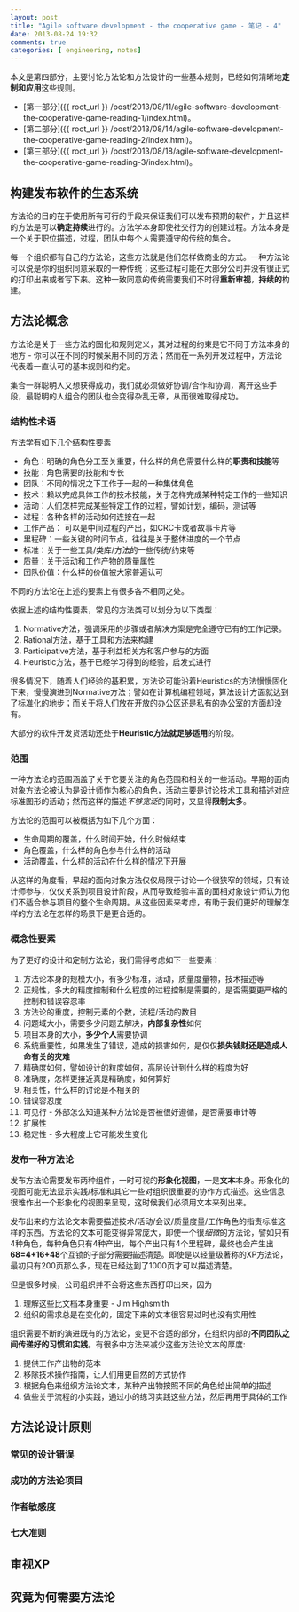 ```yaml
---
layout: post
title: "Agile software development - the cooperative game - 笔记 - 4"
date: 2013-08-24 19:32
comments: true
categories: [ engineering, notes]
---
```


本文是第四部分，主要讨论方法论和方法设计的一些基本规则，已经如何清晰地**定制和应用**这些规则。

- [第一部分]({{ root_url }} /post/2013/08/11/agile-software-development-the-cooperative-game-reading-1/index.html)。
- [第二部分]({{ root_url }} /post/2013/08/14/agile-software-development-the-cooperative-game-reading-2/index.html)。
- [第三部分]({{ root_url }} /post/2013/08/18/agile-software-development-the-cooperative-game-reading-3/index.html)。

<!--more-->

## 构建发布软件的生态系统

方法论的目的在于使用所有可行的手段来保证我们可以发布预期的软件，并且这样的方法是可以**确定持续**进行的。方法学本身即使社交行为的创建过程。方法本身是一个关于职位描述，过程，团队中每个人需要遵守的传统的集合。

每一个组织都有自己的方法论，这些方法就是他们怎样做商业的方式。一种方法论可以说是你的组织同意采取的一种传统；这些过程可能在大部分公司并没有很正式的打印出来或者写下来。这种一致同意的传统需要我们不时得**重新审视**，**持续的**构建。

## 方法论概念

方法论是关于一些方法的固化和规则定义，其对过程的约束是它不同于方法本身的地方 - 你可以在不同的时候采用不同的方法；然而在一系列开发过程中，方法论代表着一直认可的基本规则和约定。

集合一群聪明人又想获得成功，我们就必须做好协调/合作和协调，离开这些手段，最聪明的人组合的团队也会变得杂乱无章，从而很难取得成功。

### 结构性术语

方法学有如下几个结构性要素 

- 角色：明确的角色分工至关重要，什么样的角色需要什么样的**职责和技能**等
- 技能：角色需要的技能和专长  
- 团队：不同的情况之下工作于一起的一种集体角色  
- 技术：赖以完成具体工作的技术技能，关于怎样完成某种特定工作的一些知识  
- 活动：人们怎样完成某些特定工作的过程，譬如计划，编码，测试等  
- 过程：各种各样的活动如何连接在一起  
- 工作产品： 可以是中间过程的产出，如CRC卡或者故事卡片等  
- 里程碑：一些关键的时间节点，往往是关于整体进度的一个节点  
- 标准：关于一些工具/类库/方法的一些传统/约束等  
- 质量：关于活动和工作产物的质量属性  
- 团队价值：什么样的价值被大家普遍认可

不同的方法论在上述的要素上有很多各不相同之处。

依据上述的结构性要素，常见的方法类可以划分为以下类型：

1. Normative方法，强调采用的步骤或者解决方案是完全遵守已有的工作记录。  
1. Rational方法，基于工具和方法来构建  
1. Participative方法，基于利益相关方和客户参与的方面
1. Heuristic方法，基于已经学习得到的经验，启发式进行 

很多情况下，随着人们经验的基积累，方法论可能沿着Heuristics的方法慢慢固化下来，慢慢演进到Normative方法；譬如在计算机编程领域，算法设计方面就达到了标准化的地步；而关于将人们放在开放的办公区还是私有的办公室的方面却没有。

大部分的软件开发货活动还处于**Heuristic方法就足够适用**的阶段。

### 范围

一种方法论的范围涵盖了关于它要关注的角色范围和相关的一些活动。早期的面向对象方法论被认为是设计师作为核心的角色，活动主要是讨论技术工具和描述对应标准图形的活动；然而这样的描述*不够宽泛*的同时，又显得**限制太多**。

方法论的范围可以被概括为如下几个方面：

- 生命周期的覆盖，什么时间开始，什么时候结束  
- 角色覆盖，什么样的角色参与什么样的活动  
- 活动覆盖，什么样的活动在什么样的情况下开展  

从这样的角度看，早起的面向对象方法仅仅局限于讨论一个很狭窄的领域，只有设计师参与，仅仅关系到项目设计阶段，从而导致经验丰富的面相对象设计师认为他们不适合参与项目的整个生命周期。从这些因素来考虑，有助于我们更好的理解怎样的方法论在怎样的场景下是更合适的。

### 概念性要素

为了更好的设计和定制方法论，我们需得考虑如下一些要素：  

1. 方法论本身的规模大小，有多少标准，活动，质量度量物，技术描述等   
1. 正规性，多大的精度控制和什么程度的过程控制是需要的，是否需要更严格的控制和错误容忍率  
1. 方法论的重度，控制元素的个数，流程/活动的数目  
1. 问题域大小，需要多少问题去解决，**内部复杂性**如何  
1. 项目本身的大小，**多少个人**需要协调  
1. 系统重要性，如果发生了错误，造成的损害如何，是仅仅**损失钱财还是造成人命有关的灾难**
1. 精确度如何，譬如设计的粒度如何，高层设计到什么样的程度为好
1. 准确度，怎样更接近真是精确度，如何算好 
1. 相关性，什么样的讨论是不相关的 
1. 错误容忍度 
1. 可见行 - 外部怎么知道某种方法论是否被很好遵循，是否需要审计等  
1. 扩展性  
1. 稳定性 - 多大程度上它可能发生变化 

### 发布一种方法论 

发布方法论需要发布两种组件，一时可视的**形象化视图**，一是**文本**本身。形象化的视图可能无法显示实践/标准和其它一些对组织很重要的协作方式描述。这些信息很难作出一个形象化的视图来呈现，这时候我们必须用文本来列出来。

发布出来的方法论文本需要描述技术/活动/会议/质量度量/工作角色的指责标准这样的东西。方法论的文本可能变得异常庞大，即使一个很*细微*的方法论，譬如只有4种角色，每种角色只有4种产出，每个产出只有4个里程碑，最终也会产生出**68=4+16+48**个互锁的子部分需要描述清楚。即使是以轻量级著称的XP方法论，最初只有200页那么多，现在已经达到了1000页才可以描述清楚。

但是很多时候，公司组织并不会将这些东西打印出来，因为

1. 理解这些比文档本身重要 - Jim Highsmith
1. 组织的需求总是在变化的，固定下来的文本很容易过时也没有实用性

组织需要不断的演进既有的方法论，变更不合适的部分，在组织内部的**不同团队之间传递好的习惯和实践**。有很多中方法来减少这些方法论文本的厚度: 

1. 提供工作产出物的范本  
1. 移除技术操作指南，让人们用更自然的方式协作  
1. 根据角色来组织方法论文本，某种产出物按照不同的角色给出简单的描述    
1. 做些关于流程的小实践，通过小的练习实践这些方法，然后再用于具体的工作  

## 方法论设计原则

### 常见的设计错误

### 成功的方法论项目

### 作者敏感度

### 七大准则


## 审视XP

## 究竟为何需要方法论
